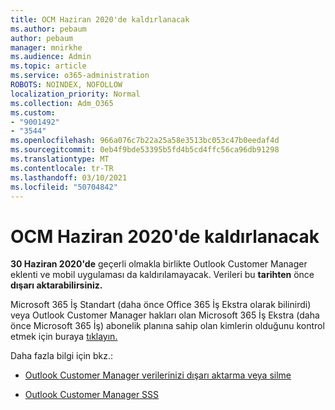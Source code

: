 ```yaml
---
title: OCM Haziran 2020'de kaldırlanacak
ms.author: pebaum
author: pebaum
manager: mnirkhe
ms.audience: Admin
ms.topic: article
ms.service: o365-administration
ROBOTS: NOINDEX, NOFOLLOW
localization_priority: Normal
ms.collection: Adm_O365
ms.custom:
- "9001492"
- "3544"
ms.openlocfilehash: 966a076c7b22a25a58e3513bc053c47b0eedaf4d
ms.sourcegitcommit: 0eb4f9bde53395b5fd4b5cd4ffc56ca96db91298
ms.translationtype: MT
ms.contentlocale: tr-TR
ms.lasthandoff: 03/10/2021
ms.locfileid: "50704842"
---
```

# <a name="ocm-to-be-retired-june-2020"></a>OCM Haziran 2020'de kaldırlanacak


**30 Haziran 2020'de** geçerli olmakla birlikte Outlook Customer Manager eklenti ve mobil uygulaması da kaldırılamayacak. Verileri bu **tarihten** önce **dışarı aktarabilirsiniz.**  

Microsoft 365 İş Standart (daha önce Office 365 İş Ekstra olarak bilinirdi) veya Outlook Customer Manager hakları olan Microsoft 365 İş Ekstra (daha önce Microsoft 365 İş) abonelik planına sahip olan kimlerin olduğunu kontrol etmek için buraya [tıklayın.](https://admin.microsoft.com/AdminPortal/Home?ref=/users)

Daha fazla bilgi için bkz.:

- [Outlook Customer Manager verilerinizi dışarı aktarma veya silme](https://support.office.com/article/1a421cb4-e8de-4b44-bfb8-710b92820439)

- [Outlook Customer Manager SSS](https://techcommunity.microsoft.com/t5/outlook-customer-manager/faq-frequently-asked-questions-about-outlook-customer-manager/m-p/29680)
